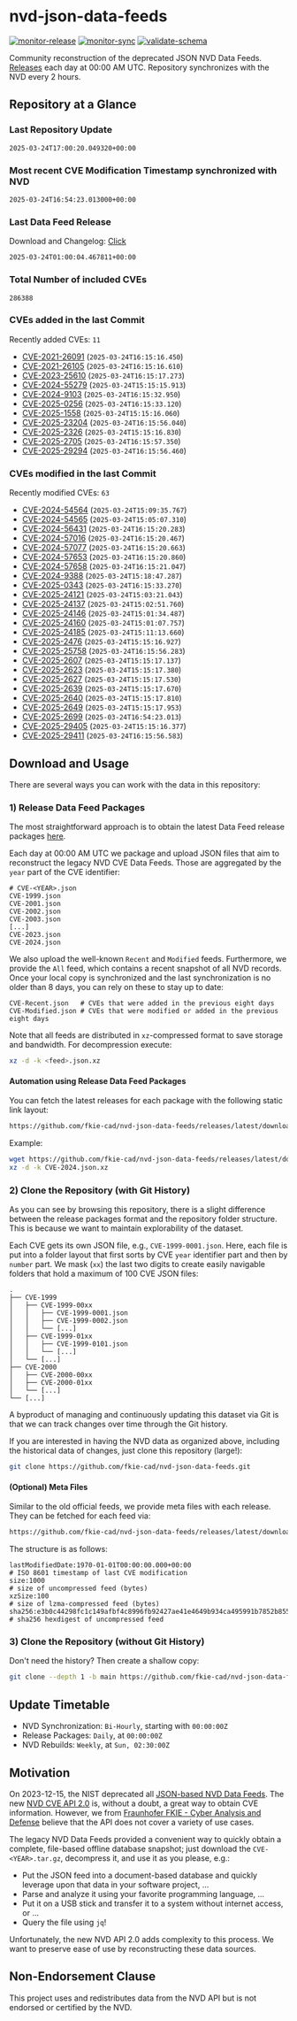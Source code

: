 # nvd-json-data-feeds

[![monitor-release](https://github.com/fkie-cad/nvd-json-data-feeds/actions/workflows/monitor_release.yml/badge.svg)](https://github.com/fkie-cad/nvd-json-data-feeds/actions/workflows/monitor_release.yml)
[![monitor-sync](https://github.com/fkie-cad/nvd-json-data-feeds/actions/workflows/monitor_sync.yml/badge.svg)](https://github.com/fkie-cad/nvd-json-data-feeds/actions/workflows/monitor_sync.yml)
[![validate-schema](https://github.com/fkie-cad/nvd-json-data-feeds/actions/workflows/validate_schema.yml/badge.svg)](https://github.com/fkie-cad/nvd-json-data-feeds/actions/workflows/validate_schema.yml)

Community reconstruction of the deprecated JSON NVD Data Feeds.
[Releases](https://github.com/fkie-cad/nvd-json-data-feeds/releases/latest) each day at 00:00 AM UTC.
Repository synchronizes with the NVD every 2 hours.

## Repository at a Glance

### Last Repository Update

```plain
2025-03-24T17:00:20.049320+00:00
```

### Most recent CVE Modification Timestamp synchronized with NVD

```plain
2025-03-24T16:54:23.013000+00:00
```

### Last Data Feed Release

Download and Changelog: [Click](https://github.com/fkie-cad/nvd-json-data-feeds/releases/latest)

```plain
2025-03-24T01:00:04.467811+00:00
```

### Total Number of included CVEs

```plain
286388
```

### CVEs added in the last Commit

Recently added CVEs: `11`

- [CVE-2021-26091](CVE-2021/CVE-2021-260xx/CVE-2021-26091.json) (`2025-03-24T16:15:16.450`)
- [CVE-2021-26105](CVE-2021/CVE-2021-261xx/CVE-2021-26105.json) (`2025-03-24T16:15:16.610`)
- [CVE-2023-25610](CVE-2023/CVE-2023-256xx/CVE-2023-25610.json) (`2025-03-24T16:15:17.273`)
- [CVE-2024-55279](CVE-2024/CVE-2024-552xx/CVE-2024-55279.json) (`2025-03-24T15:15:15.913`)
- [CVE-2024-9103](CVE-2024/CVE-2024-91xx/CVE-2024-9103.json) (`2025-03-24T16:15:32.950`)
- [CVE-2025-0256](CVE-2025/CVE-2025-02xx/CVE-2025-0256.json) (`2025-03-24T16:15:33.120`)
- [CVE-2025-1558](CVE-2025/CVE-2025-15xx/CVE-2025-1558.json) (`2025-03-24T15:15:16.060`)
- [CVE-2025-23204](CVE-2025/CVE-2025-232xx/CVE-2025-23204.json) (`2025-03-24T16:15:56.040`)
- [CVE-2025-2326](CVE-2025/CVE-2025-23xx/CVE-2025-2326.json) (`2025-03-24T15:15:16.830`)
- [CVE-2025-2705](CVE-2025/CVE-2025-27xx/CVE-2025-2705.json) (`2025-03-24T16:15:57.350`)
- [CVE-2025-29294](CVE-2025/CVE-2025-292xx/CVE-2025-29294.json) (`2025-03-24T16:15:56.460`)


### CVEs modified in the last Commit

Recently modified CVEs: `63`

- [CVE-2024-54564](CVE-2024/CVE-2024-545xx/CVE-2024-54564.json) (`2025-03-24T15:09:35.767`)
- [CVE-2024-54565](CVE-2024/CVE-2024-545xx/CVE-2024-54565.json) (`2025-03-24T15:05:07.310`)
- [CVE-2024-56431](CVE-2024/CVE-2024-564xx/CVE-2024-56431.json) (`2025-03-24T16:15:20.283`)
- [CVE-2024-57016](CVE-2024/CVE-2024-570xx/CVE-2024-57016.json) (`2025-03-24T16:15:20.467`)
- [CVE-2024-57077](CVE-2024/CVE-2024-570xx/CVE-2024-57077.json) (`2025-03-24T16:15:20.663`)
- [CVE-2024-57653](CVE-2024/CVE-2024-576xx/CVE-2024-57653.json) (`2025-03-24T16:15:20.860`)
- [CVE-2024-57658](CVE-2024/CVE-2024-576xx/CVE-2024-57658.json) (`2025-03-24T16:15:21.047`)
- [CVE-2024-9388](CVE-2024/CVE-2024-93xx/CVE-2024-9388.json) (`2025-03-24T15:18:47.287`)
- [CVE-2025-0343](CVE-2025/CVE-2025-03xx/CVE-2025-0343.json) (`2025-03-24T16:15:33.270`)
- [CVE-2025-24121](CVE-2025/CVE-2025-241xx/CVE-2025-24121.json) (`2025-03-24T15:03:21.043`)
- [CVE-2025-24137](CVE-2025/CVE-2025-241xx/CVE-2025-24137.json) (`2025-03-24T15:02:51.760`)
- [CVE-2025-24146](CVE-2025/CVE-2025-241xx/CVE-2025-24146.json) (`2025-03-24T15:01:34.487`)
- [CVE-2025-24160](CVE-2025/CVE-2025-241xx/CVE-2025-24160.json) (`2025-03-24T15:01:07.757`)
- [CVE-2025-24185](CVE-2025/CVE-2025-241xx/CVE-2025-24185.json) (`2025-03-24T15:11:13.660`)
- [CVE-2025-2476](CVE-2025/CVE-2025-24xx/CVE-2025-2476.json) (`2025-03-24T15:15:16.927`)
- [CVE-2025-25758](CVE-2025/CVE-2025-257xx/CVE-2025-25758.json) (`2025-03-24T16:15:56.283`)
- [CVE-2025-2607](CVE-2025/CVE-2025-26xx/CVE-2025-2607.json) (`2025-03-24T15:15:17.137`)
- [CVE-2025-2623](CVE-2025/CVE-2025-26xx/CVE-2025-2623.json) (`2025-03-24T15:15:17.380`)
- [CVE-2025-2627](CVE-2025/CVE-2025-26xx/CVE-2025-2627.json) (`2025-03-24T15:15:17.530`)
- [CVE-2025-2639](CVE-2025/CVE-2025-26xx/CVE-2025-2639.json) (`2025-03-24T15:15:17.670`)
- [CVE-2025-2640](CVE-2025/CVE-2025-26xx/CVE-2025-2640.json) (`2025-03-24T15:15:17.810`)
- [CVE-2025-2649](CVE-2025/CVE-2025-26xx/CVE-2025-2649.json) (`2025-03-24T15:15:17.953`)
- [CVE-2025-2699](CVE-2025/CVE-2025-26xx/CVE-2025-2699.json) (`2025-03-24T16:54:23.013`)
- [CVE-2025-29405](CVE-2025/CVE-2025-294xx/CVE-2025-29405.json) (`2025-03-24T15:15:16.377`)
- [CVE-2025-29411](CVE-2025/CVE-2025-294xx/CVE-2025-29411.json) (`2025-03-24T16:15:56.583`)


## Download and Usage

There are several ways you can work with the data in this repository:

### 1) Release Data Feed Packages

The most straightforward approach is to obtain the latest Data Feed release packages [here](https://github.com/fkie-cad/nvd-json-data-feeds/releases/latest).

Each day at 00:00 AM UTC we package and upload JSON files that aim to reconstruct the legacy NVD CVE Data Feeds.
Those are aggregated by the `year` part of the CVE identifier:

```
# CVE-<YEAR>.json
CVE-1999.json
CVE-2001.json
CVE-2002.json
CVE-2003.json
[...]
CVE-2023.json
CVE-2024.json
```

We also upload the well-known `Recent` and `Modified` feeds.
Furthermore, we provide the `All` feed, which contains a recent snapshot of all NVD records.
Once your local copy is synchronized and the last synchronization is no older than 8 days, you can rely on these to stay up to date:

```plain
CVE-Recent.json   # CVEs that were added in the previous eight days
CVE-Modified.json # CVEs that were modified or added in the previous eight days
```

Note that all feeds are distributed in `xz`-compressed format to save storage and bandwidth.
For decompression execute:

```sh
xz -d -k <feed>.json.xz
```

#### Automation using Release Data Feed Packages

You can fetch the latest releases for each package with the following static link layout:

```sh
https://github.com/fkie-cad/nvd-json-data-feeds/releases/latest/download/CVE-<YEAR>.json.xz
```

Example:

```sh
wget https://github.com/fkie-cad/nvd-json-data-feeds/releases/latest/download/CVE-2024.json.xz
xz -d -k CVE-2024.json.xz
```

### 2) Clone the Repository (with Git History)

As you can see by browsing this repository, there is a slight difference between the release packages format and the repository folder structure.
This is because we want to maintain explorability of the dataset.

Each CVE gets its own JSON file, e.g., `CVE-1999-0001.json`.
Here, each file is put into a folder layout that first sorts by CVE `year` identifier part and then by `number` part.
We mask (`xx`) the last two digits to create easily navigable folders that hold a maximum of 100 CVE JSON files:

```plain
.
├── CVE-1999
│   ├── CVE-1999-00xx
│   │   ├── CVE-1999-0001.json
│   │   ├── CVE-1999-0002.json
│   │   └── [...]
│   ├── CVE-1999-01xx
│   │   ├── CVE-1999-0101.json
│   │   └── [...]
│   └── [...]
├── CVE-2000
│   ├── CVE-2000-00xx
│   ├── CVE-2000-01xx
│   └── [...]
└── [...]
```

A byproduct of managing and continuously updating this dataset via Git is that we can track changes over time through the Git history.

If you are interested in having the NVD data as organized above, including the historical data of changes, just clone this repository (large!):

```sh
git clone https://github.com/fkie-cad/nvd-json-data-feeds.git
```

#### (Optional) Meta Files

Similar to the old official feeds, we provide meta files with each release. They can be fetched for each feed via:

```sh
https://github.com/fkie-cad/nvd-json-data-feeds/releases/latest/download/CVE-<YEAR>.meta
```

The structure is as follows:

```plain
lastModifiedDate:1970-01-01T00:00:00.000+00:00                          # ISO 8601 timestamp of last CVE modification
size:1000                                                               # size of uncompressed feed (bytes)
xzSize:100                                                              # size of lzma-compressed feed (bytes)
sha256:e3b0c44298fc1c149afbf4c8996fb92427ae41e4649b934ca495991b7852b855 # sha256 hexdigest of uncompressed feed
```

### 3) Clone the Repository (without Git History)

Don't need the history? Then create a shallow copy:

```sh
git clone --depth 1 -b main https://github.com/fkie-cad/nvd-json-data-feeds.git
```


## Update Timetable

* NVD Synchronization: `Bi-Hourly`, starting with `00:00:00Z`
* Release Packages: `Daily`, at `00:00:00Z`
* NVD Rebuilds: `Weekly`, at `Sun, 02:30:00Z`


## Motivation

On 2023-12-15, the NIST deprecated all [JSON-based NVD Data Feeds](https://nvd.nist.gov/vuln/data-feeds#divRetirementBanner-1).
The new [NVD CVE API 2.0](https://nvd.nist.gov/developers/vulnerabilities) is, without a doubt, a great way to obtain CVE information.
However, we from [Fraunhofer FKIE - Cyber Analysis and Defense](https://www.fkie.fraunhofer.de/en/departments/cad.html) believe that the API does not cover a variety of use cases.

The legacy NVD Data Feeds provided a convenient way to quickly obtain a complete, file-based offline database snapshot; just download the `CVE-<YEAR>.tar.gz`, decompress it, and use it as you please, e.g.:

- Put the JSON feed into a document-based database and quickly leverage upon that data in your software project, ...
- Parse and analyze it using your favorite programming language, ...
- Put it on a USB stick and transfer it to a system without internet access, or ...
- Query the file using `jq`!

Unfortunately, the new NVD API 2.0 adds complexity to this process.
We want to preserve ease of use by reconstructing these data sources.

## Non-Endorsement Clause

This project uses and redistributes data from the NVD API but is not endorsed or certified by the NVD.